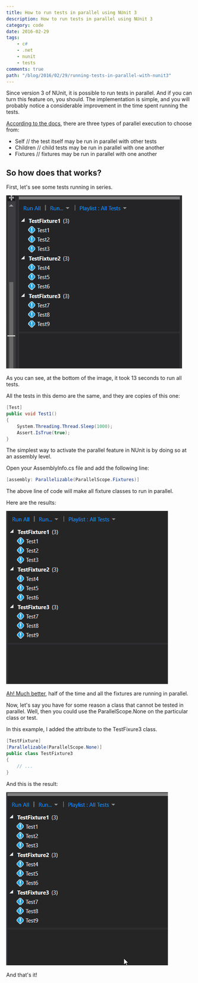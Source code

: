 ```yaml
---
title: How to run tests in parallel using NUnit 3
description: How to run tests in parallel using NUnit 3
category: code
date: 2016-02-29
tags:
    - c#
    - .net
    - nunit
    - tests
comments: true
path: "/blog/2016/02/29/running-tests-in-parallel-with-nunit3"
---
```


Since version 3 of NUnit, it is possible to run tests in parallel. And if you can turn this feature on, you should. The implementation is simple, and you will probably notice a considerable improvement in the time spent running the tests.

[According to the docs](https://github.com/nunit/docs/wiki/Parallelizable-Attribute), there are three types of parallel execution to choose from:

-   Self // the test itself may be run in parallel with other tests
-   Children // child tests may be run in parallel with one another
-   Fixtures // fixtures may be run in parallel with one another

## So how does that works?

First, let's see some tests running in series.

![Tests in serie](tests-in-serie.png)

As you can see, at the bottom of the image, it took 13 seconds to run all tests.

All the tests in this demo are the same, and they are copies of this one:

```csharp
[Test]
public void Test1()
{
    System.Threading.Thread.Sleep(1000);
    Assert.IsTrue(true);
}
```

The simplest way to activate the parallel feature in NUnit is by doing so at an assembly level.

Open your AssemblyInfo.cs file and add the following line:

```csharp
[assembly: Parallelizable(ParallelScope.Fixtures)]
```

The above line of code will make all fixture classes to run in parallel.

Here are the results:

![Tests in parallel](tests-in-parallel.png)

[Ah! Much better](http://www.wavsource.com/snds_2016-02-14_1408938504723674/video_games/duke/better.wav), half of the time and all the fixtures are running in parallel.

<script async src="//pagead2.googlesyndication.com/pagead/js/adsbygoogle.js"></script>
<!-- Responsive content -->

<ins class="adsbygoogle"
     style="display:block"
     data-ad-client="ca-pub-1865353648221711"
     data-ad-slot="8499334570"
     data-ad-format="auto"></ins>

<script>
(adsbygoogle = window.adsbygoogle || []).push({});
</script>

Now, let's say you have for some reason a class that cannot be tested in parallel. Well, then you could use the ParallelScope.None on the particular class or test.

In this example, I added the attribute to the TestFixure3 class.

```csharp
[TestFixture]
[Parallelizable(ParallelScope.None)]
public class TestFixture3
{
    // ...
}
```

And this is the result:

![With none](with-none.png)

And that's it!
